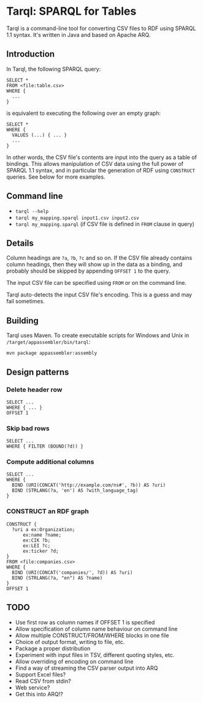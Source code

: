 # Tarql: SPARQL for Tables

Tarql is a command-line tool for converting CSV files to RDF using SPARQL 1.1 syntax. It's written in Java and based on Apache ARQ.


## Introduction

In Tarql, the following SPARQL query:

    SELECT *
    FROM <file:table.csv>
    WHERE {
      ...
    }

is equivalent to executing the following over an empty graph:

    SELECT *
    WHERE {
      VALUES (...) { ... }
      ...
    }

In other words, the CSV file's contents are input into the query as a table of bindings. This allows manipulation of CSV data using the full power of SPARQL 1.1 syntax, and in particular the generation of RDF using `CONSTRUCT` queries. See below for more examples.


## Command line

* `tarql --help`
* `tarql my_mapping.sparql input1.csv input2.csv`
* `tarql my_mapping.sparql` (if CSV file is defined in `FROM` clause in query)


## Details

Column headings are `?a`, `?b`, `?c` and so on. If the CSV file already contains column headings, then they will show up in the data as a binding, and probably should be skipped by appending `OFFSET 1` to the query.

The input CSV file can be specified using `FROM` or on the command line.

Tarql auto-detects the input CSV file's encoding. This is a guess and may fail sometimes.


## Building

Tarql uses Maven. To create executable scripts for Windows and Unix in `/target/appassembler/bin/tarql`:

    mvn package appassembler:assembly


## Design patterns

### Delete header row

    SELECT ...
    WHERE { ... }
    OFFSET 1

### Skip bad rows

    SELECT ...
    WHERE { FILTER (BOUND(?d)) }

### Compute additional columns

    SELECT ...
    WHERE {
      BIND (URI(CONCAT('http://example.com/ns#', ?b)) AS ?uri)
      BIND (STRLANG(?a, 'en') AS ?with_language_tag)
    }

### CONSTRUCT an RDF graph

    CONSTRUCT {
      ?uri a ex:Organization;
          ex:name ?name;
          ex:CIK ?b;
          ex:LEI ?c;
          ex:ticker ?d;
    }
    FROM <file:companies.csv>
    WHERE {
      BIND (URI(CONCAT('companies/', ?d)) AS ?uri)
      BIND (STRLANG(?a, "en") AS ?name)
    }
    OFFSET 1


## TODO

* Use first row as column names if OFFSET 1 is specified
* Allow specification of column name behaviour on command line
* Allow multiple CONSTRUCT/FROM/WHERE blocks in one file
* Choice of output format, writing to file, etc.
* Package a proper distribution
* Experiment with input files in TSV, different quoting styles, etc.
* Allow overriding of encoding on command line
* Find a way of streaming the CSV parser output into ARQ
* Support Excel files?
* Read CSV from stdin?
* Web service?
* Get this into ARQ!?
